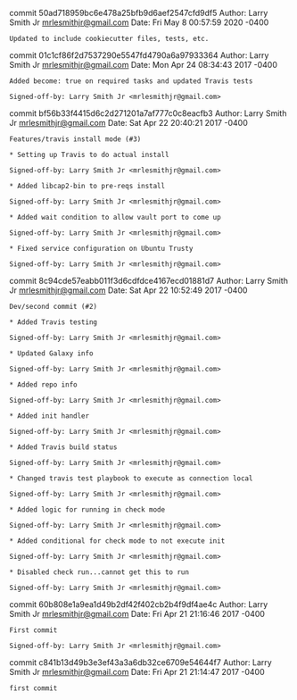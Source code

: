 commit 50ad718959bc6e478a25bfb9d6aef2547cfd9df5
Author: Larry Smith Jr <mrlesmithjr@gmail.com>
Date:   Fri May 8 00:57:59 2020 -0400

    Updated to include cookiecutter files, tests, etc.

commit 01c1cf86f2d7537290e5547fd4790a6a97933364
Author: Larry Smith Jr <mrlesmithjr@gmail.com>
Date:   Mon Apr 24 08:34:43 2017 -0400

    Added become: true on required tasks and updated Travis tests
    
    Signed-off-by: Larry Smith Jr <mrlesmithjr@gmail.com>

commit bf56b33f4415d6c2d271201a7af777c0c8eacfb3
Author: Larry Smith Jr <mrlesmithjr@gmail.com>
Date:   Sat Apr 22 20:40:21 2017 -0400

    Features/travis install mode (#3)
    
    * Setting up Travis to do actual install
    
    Signed-off-by: Larry Smith Jr <mrlesmithjr@gmail.com>
    
    * Added libcap2-bin to pre-reqs install
    
    Signed-off-by: Larry Smith Jr <mrlesmithjr@gmail.com>
    
    * Added wait condition to allow vault port to come up
    
    Signed-off-by: Larry Smith Jr <mrlesmithjr@gmail.com>
    
    * Fixed service configuration on Ubuntu Trusty
    
    Signed-off-by: Larry Smith Jr <mrlesmithjr@gmail.com>

commit 8c94cde57eabb011f3d6cdfdce4167ecd01881d7
Author: Larry Smith Jr <mrlesmithjr@gmail.com>
Date:   Sat Apr 22 10:52:49 2017 -0400

    Dev/second commit (#2)
    
    * Added Travis testing
    
    Signed-off-by: Larry Smith Jr <mrlesmithjr@gmail.com>
    
    * Updated Galaxy info
    
    Signed-off-by: Larry Smith Jr <mrlesmithjr@gmail.com>
    
    * Added repo info
    
    Signed-off-by: Larry Smith Jr <mrlesmithjr@gmail.com>
    
    * Added init handler
    
    Signed-off-by: Larry Smith Jr <mrlesmithjr@gmail.com>
    
    * Added Travis build status
    
    Signed-off-by: Larry Smith Jr <mrlesmithjr@gmail.com>
    
    * Changed travis test playbook to execute as connection local
    
    Signed-off-by: Larry Smith Jr <mrlesmithjr@gmail.com>
    
    * Added logic for running in check mode
    
    Signed-off-by: Larry Smith Jr <mrlesmithjr@gmail.com>
    
    * Added conditional for check mode to not execute init
    
    Signed-off-by: Larry Smith Jr <mrlesmithjr@gmail.com>
    
    * Disabled check run...cannot get this to run
    
    Signed-off-by: Larry Smith Jr <mrlesmithjr@gmail.com>

commit 60b808e1a9ea1d49b2df42f402cb2b4f9df4ae4c
Author: Larry Smith Jr <mrlesmithjr@gmail.com>
Date:   Fri Apr 21 21:16:46 2017 -0400

    First commit
    
    Signed-off-by: Larry Smith Jr <mrlesmithjr@gmail.com>

commit c841b13d49b3e3ef43a3a6db32ce6709e54644f7
Author: Larry Smith Jr <mrlesmithjr@gmail.com>
Date:   Fri Apr 21 21:14:47 2017 -0400

    first commit
